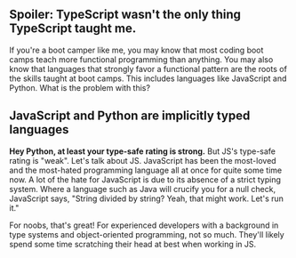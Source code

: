 <!-- How a Deep Dive into TypeScript Impacted My Job Search -->

## Spoiler: TypeScript wasn't the only thing TypeScript taught me.

If you're a boot camper like me, you may know that most coding boot camps teach more functional programming than anything. You may also know that languages that strongly favor a functional pattern are the roots of the skills taught at boot camps. This includes languages like JavaScript and Python. What is the problem with this?

## JavaScript and Python are implicitly typed languages

<strong>Hey Python, at least your type-safe rating is strong.</strong> But JS's type-safe rating is "weak". Let's talk about JS. JavaScript has been the most-loved and the most-hated programming language all at once for quite some time now. A lot of the hate for JavaScript is due to its absence of a strict typing system. Where a language such as Java will crucify you for a null check, JavaScript says, "String divided by string? Yeah, that might work. Let's run it."

For noobs, that's great! For experienced developers with a background in type systems and object-oriented programming, not so much. They'll likely spend some time scratching their head at best when working in JS.

